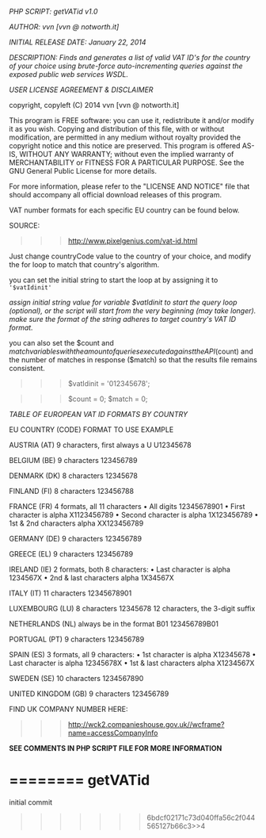 *PHP SCRIPT: getVATid v1.0*

*AUTHOR: vvn [vvn @ notworth.it]*

*INITIAL RELEASE DATE: January 22, 2014*

*DESCRIPTION: Finds and generates a list of valid VAT ID's for the country of your choice using brute-force auto-incrementing queries against the exposed public web services WSDL.*

*USER LICENSE AGREEMENT & DISCLAIMER*

copyright, copyleft (C) 2014  vvn [vvn @ notworth.it]

This program is FREE software: you can use it, redistribute it and/or modify it as you wish. Copying and distribution of this file, with or without modification, are permitted in any medium without royalty provided the copyright notice and this notice are preserved. This program is offered AS-IS, WITHOUT ANY WARRANTY; without even the implied warranty of MERCHANTABILITY or FITNESS FOR A PARTICULAR PURPOSE.  See the GNU General Public License for more details.

For more information, please refer to the "LICENSE AND NOTICE" file that should
accompany all official download releases of this program.

VAT number formats for each specific EU country can be found below.

SOURCE:
>>>http://www.pixelgenius.com/vat-id.html

Just change countryCode value to the country of your choice, and modify the for loop to match that country's algorithm.

you can set the initial string to start the loop at by assigning it to `'$vatIdinit'`

*assign initial string value for variable $vatIdinit to start the query loop (optional), or the script will start from the very beginning (may take longer). make sure the format of the string adheres to target country's VAT ID format.*

you can also set the $count and $match variables with the amount of queries executed against the API ($count) and the number of matches in response ($match) so that the results file remains consistent.

>>>$vatIdinit = '012345678';

>>>$count = 0;
>>>$match = 0;


*TABLE OF EUROPEAN VAT ID FORMATS BY COUNTRY*

EU COUNTRY (CODE)         FORMAT TO USE 	                        EXAMPLE


AUSTRIA (AT)              9 characters, first always a U         	U12345678

BELGIUM (BE)              9 characters 	                          123456789

DENMARK (DK)              8 characters 	                          12345678

FINLAND (FI)              8 characters 	                          123456788

FRANCE (FR)               4 formats, all 11 characters
                          • All digits                            12345678901
                          • First character is alpha              X1123456789
                          • Second character is alpha             1X123456789
                          • 1st & 2nd characters alpha            XX123456789
                          
GERMANY (DE)            	9 characters 	                          123456789

GREECE (EL)    	          9 characters                     	      123456789

IRELAND (IE)            	2 formats, both 8 characters:
                          • Last character is alpha               1234567X
                          • 2nd & last characters alpha 	        1X34567X
                          
ITALY (IT) 	              11 characters 	                        12345678901

LUXEMBOURG (LU)         	8 characters 	                          12345678
                	        12 characters, the 3-digit suffix
                	
NETHERLANDS (NL)          always be in the format B01             123456789B01

PORTUGAL (PT) 	          9 characters 	                          123456789

SPAIN (ES)        	      3 formats, all 9 characters:
                          • 1st character is alpha                X12345678
                          • Last character is alpha               12345678X
                          • 1st & last characters alpha 	        X1234567X
                          
SWEDEN (SE)               10 characters                           1234567890

UNITED KINGDOM (GB)       9 characters                          	123456789


FIND UK COMPANY NUMBER HERE:

>>>http://wck2.companieshouse.gov.uk//wcframe?name=accessCompanyInfo

**SEE COMMENTS IN PHP SCRIPT FILE FOR MORE INFORMATION**

========
getVATid
========

initial commit
>>>>>>> 6bdcf02171c73d040ffa56c2f044565127b66c3>>4
